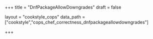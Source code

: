 +++
title = "DnfPackageAllowDowngrades"
draft = false

layout = "cookstyle_cops"
data_path = ["cookstyle","cops_chef_correctness_dnfpackageallowdowngrades"]

+++

<!-- The content of this page is automatically generated from the
cops_chef_correctness_dnfpackageallowdowngrades.yml file in github.com/chef/cookstyle/blob/master/docs-chef-io/data/cookstyle/. -->
